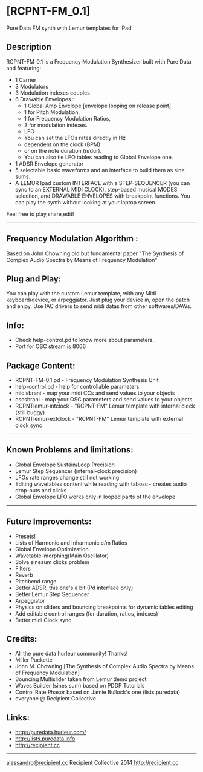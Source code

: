 

[RCPNT-FM_0.1]
=========
Pure Data FM synth with Lemur templates for iPad


Description
----
RCPNT-FM_0.1 is a Frequency Modulation Synthesizer built with Pure Data and featuring:
	
* 1 Carrier
* 3 Modulators
* 3 Modulation indexes couples
* 6 Drawable Envelopes :
	- 1 Global Amp Envelope [envelope looping on release point]
	- 1 for Pitch Modulation,
	- 1 for Frequency Modulation Ratios,
	- 3 for modulation indexes.
	- LFO
	- You can set the LFOs rates directly in Hz
    - dependent on the clock (BPM) 
    - or on the note duration (n/dur).
	- You can also tie LFO tables reading to Global Envelope one.
* 1 ADSR Envelope generator
* 5 selectable basic waveforms and an interface to build them as sine sums.
* A LEMUR Ipad custom INTERFACE with a STEP-SEQUENCER (you can sync to an EXTERNAL MIDI CLOCK), step-based musical MODES selection, and DRAWABLE ENVELOPES with breakpoint functions. You can play the synth without looking at your laptop screen.


Feel free to play,share,edit!

___________

Frequency Modulation Algorithm :
----

Based on John Chowning old but fundamental paper "The Synthesis of Complex Audio Spectra by Means of Frequency Modulation"



Plug and Play:
----
You can play with the custom Lemur template, with any Midi keyboard/device, or arpeggiator. Just plug your device in, open the patch and enjoy. Use IAC drivers to send midi datas from other softwares/DAWs.

Info: 
----

- Check help-control.pd to know more about parameters.
- Port for OSC stream is 8006


Package Content:
---------------


* RCPNT-FM-0.1.pd - Frequency Modulation Synthesis Unit
* help-control.pd - help for controllable parameters
* midisbrani - map your midi CCs and send values to your <receive> objects 
* oscsbrani - map your OSC parameters and send values to your <receive> objects
* RCPNTlemur-intclock - "RCPNT-FM" Lemur template with internal clock (still buggy)
* RCPNTlemur-extclock - "RCPNT-FM" Lemur template with external clock sync
___________

Known Problems and limitations: 
----
- Global Envelope Sustain/Loop Precision	
- Lemur Step Sequencer (internal-clock precision)
- LFOs rate ranges change still not working
- Editing wavetables content while reading with tabosc~ creates audio drop-outs and clicks
- Global Envelope LFO works only in looped parts of the envelope
___________

Future Improvements:
--------

- Presets!
- Lists of Harmonic and Inharmonic c/m Ratios
- Global Envelope Optimization
- Wavetable-morphing(Main Oscillator)
- Solve sinesum clicks problem
- Filters
- Reverb
- Pitchbend range
- Better ADSR, this one's a bit (Pd interface only)
- Better Lemur Step Sequencer	
- Arpeggiator
- Physics on sliders and bouncing breakpoints for dynamic tables editing
- Add editable control ranges (for duration, ratios, indexes)
- Better midi Clock sync

Credits:
----

- All the pure data hurleur community! Thanks!
- Miller Puckette
- John M. Chowning [The Synthesis of Complex Audio Spectra by Means of Frequency Modulation] 
- Bouncing Multislider taken from Lemur demo project <IPad-StudioCombo>
- Waves Builder (sines sum) based on PDDP Tutorials
- Control Rate Phasor based on Jamie Bullock's one (lists.puredata)  
- everyone @ Recipient Collective

Links:
----
- http://puredata.hurleur.com/
- http://lists.puredata.info
- http://recipient.cc

----

alessandro@recipient.cc
Recipient Collective 2014
http://recipient.cc


